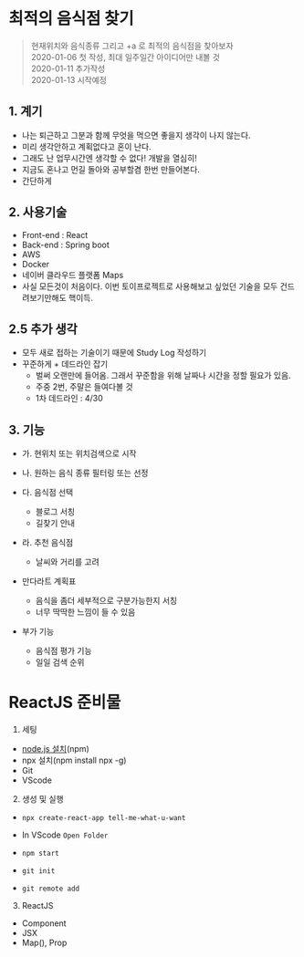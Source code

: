 # 최적의 음식점 찾기
> 현재위치와 음식종류 그리고 +a 로 최적의 음식점을 찾아보자  
> 2020-01-06 첫 작성, 최대 일주일간 아이디어만 내볼 것  
> 2020-01-11 추가작성  
> 2020-01-13 시작예정  

## 1. 계기
  - 나는 퇴근하고 그분과 함께 무엇을 먹으면 좋을지 생각이 나지 않는다.
  - 미리 생각안하고 계획없다고 혼이 난다.
  - 그래도 난 업무시간엔 생각할 수 없다! 개발을 열심히!
  - 지금도 혼나고 먼길 돌아와 공부할겸 한번 만들어본다.
  - 간단하게

## 2. 사용기술
  - Front-end : React
  - Back-end : Spring boot
  - AWS 
  - Docker
  - 네이버 클라우드 플랫폼 Maps
  - 사실 모든것이 처음이다. 이번 토이프로젝트로 사용해보고 싶었던 기술을 모두 건드려보기만해도 핵이득.

## 2.5 추가 생각
 - 모두 새로 접하는 기술이기 때문에 Study Log 작성하기
 - 꾸준하게 + 데드라인 잡기
    - 벌써 오랜만에 들어옴. 그래서 꾸준함을 위해 날짜나 시간을 정할 필요가 있음.
    - 주중 2번, 주말은 들여다볼 것
    - 1차 데드라인 : 4/30

## 3. 기능
  - 가. 현위치 또는 위치검색으로 시작
  - 나. 원하는 음식 종류 필터링 또는 선정
  - 다. 음식점 선택
    - 블로그 서칭
    - 길찾기 안내
  - 라. 추천 음식점
    - 날씨와 거리를 고려

  - 만다라트 계획표
    - 음식을 좀더 세부적으로 구분가능한지 서칭
    - 너무 딱딱한 느낌이 들 수 있음

  - 부가 기능
    - 음식점 평가 기능
    - 일일 검색 순위

# ReactJS 준비물
1. 세팅
 - [node.js 설치](https://nodejs.org/ko/)(npm)
 - npx 설치(npm install npx -g)
 - Git
 - VScode

2. 생성 및 실행
 - `npx create-react-app tell-me-what-u-want`
 - In VScode `Open Folder`
 - `npm start`

 - `git init`
 - `git remote add`

3. ReactJS
 - Component
 - JSX
 - Map(), Prop
